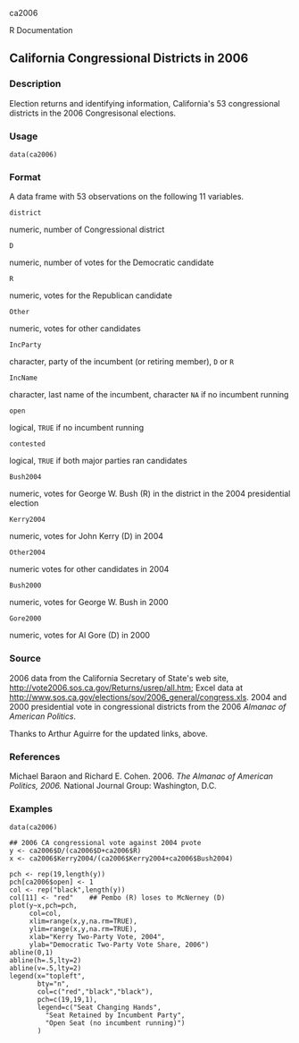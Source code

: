 ca2006

R Documentation

## California Congressional Districts in 2006

### Description

Election returns and identifying information, California's 53 congressional
districts in the 2006 Congresisonal elections.

### Usage

    data(ca2006)

### Format

A data frame with 53 observations on the following 11 variables.

`district`

numeric, number of Congressional district

`D`

numeric, number of votes for the Democratic candidate

`R`

numeric, votes for the Republican candidate

`Other`

numeric, votes for other candidates

`IncParty`

character, party of the incumbent (or retiring member), `D` or `R`

`IncName`

character, last name of the incumbent, character `NA` if no incumbent running

`open`

logical, `TRUE` if no incumbent running

`contested`

logical, `TRUE` if both major parties ran candidates

`Bush2004`

numeric, votes for George W. Bush (R) in the district in the 2004 presidential
election

`Kerry2004`

numeric, votes for John Kerry (D) in 2004

`Other2004`

numeric votes for other candidates in 2004

`Bush2000`

numeric, votes for George W. Bush in 2000

`Gore2000`

numeric, votes for Al Gore (D) in 2000

### Source

2006 data from the California Secretary of State's web site,
<http://vote2006.sos.ca.gov/Returns/usrep/all.htm>; Excel data at
<http://www.sos.ca.gov/elections/sov/2006_general/congress.xls>. 2004 and 2000
presidential vote in congressional districts from the 2006 _Almanac of
American Politics_.

Thanks to Arthur Aguirre for the updated links, above.

### References

Michael Baraon and Richard E. Cohen. 2006. _The Almanac of American Politics,
2006._ National Journal Group: Washington, D.C.

### Examples

    
    data(ca2006)
    
    ## 2006 CA congressional vote against 2004 pvote
    y <- ca2006$D/(ca2006$D+ca2006$R)
    x <- ca2006$Kerry2004/(ca2006$Kerry2004+ca2006$Bush2004)
    
    pch <- rep(19,length(y))
    pch[ca2006$open] <- 1
    col <- rep("black",length(y))
    col[11] <- "red"    ## Pembo (R) loses to McNerney (D)
    plot(y~x,pch=pch,
         col=col,
         xlim=range(x,y,na.rm=TRUE),
         ylim=range(x,y,na.rm=TRUE),
         xlab="Kerry Two-Party Vote, 2004",
         ylab="Democratic Two-Party Vote Share, 2006")
    abline(0,1)
    abline(h=.5,lty=2)
    abline(v=.5,lty=2)
    legend(x="topleft",
           bty="n",
           col=c("red","black","black"),
           pch=c(19,19,1),
           legend=c("Seat Changing Hands",
             "Seat Retained by Incumbent Party",
             "Open Seat (no incumbent running)")
           )

